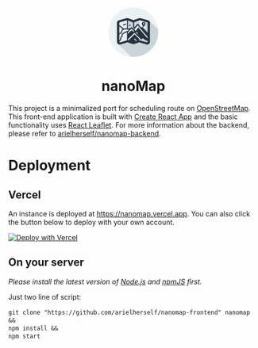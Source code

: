 <center>
<img src="public/icon.jpeg" style="height: 100px; border-radius: 50%"/>
<h1>nanoMap</h1>
</center>

This project is a minimalized port for scheduling route on [OpenStreetMap](https://openstreetmap.org). This front-end application is built with [Create React App](https://create-react-app.dev/) and the basic functionality uses [React Leaflet](https://react-leaflet.js.org). For more information about the backend, please refer to [arielherself/nanomap-backend](https://github.com/arielherself/nanomap-backend).

# Deployment

## Vercel

An instance is deployed at https://nanomap.vercel.app<nothing>. You can also click the button below to deploy with your own account.

[![Deploy with Vercel](https://vercel.com/button)](https://vercel.com/new/clone?repository-url=https%3A%2F%2Fgithub.com%2Farielherself%2Fnanomap-frontend&project-name=nanomap-frontend&repository-name=nanomap-frontend&demo-title=nanoMap&demo-description=A%20minimalized%20port%20for%20scheduling%20route%20on%20OpenStreetMap&demo-url=https%3A%2F%2Fnanomap.vercel.app)

## On your server

_Please install the latest version of [Node.js](https://nodejs.org) and [npmJS](https://www.npmjs.com) first._

Just two line of script:

```shell
git clone "https://github.com/arielherself/nanomap-frontend" nanomap &&
npm install &&
npm start
```